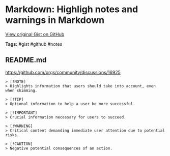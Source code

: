 # Markdown: Highligh notes and warnings in Markdown 

[View original Gist on GitHub](https://gist.github.com/Integralist/5fa84ffa216e2c3b412ee6b090cabe57)

**Tags:** #gist #github #notes

## README.md

https://github.com/orgs/community/discussions/16925

```
> [!NOTE]  
> Highlights information that users should take into account, even when skimming.

> [!TIP]
> Optional information to help a user be more successful.

> [!IMPORTANT]  
> Crucial information necessary for users to succeed.

> [!WARNING]  
> Critical content demanding immediate user attention due to potential risks.

> [!CAUTION]
> Negative potential consequences of an action.
```

